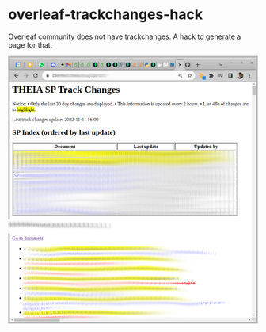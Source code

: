 # overleaf-trackchanges-hack
Overleaf community does not have trackchanges. A hack to generate a page for that.

![](screenshot.png)
